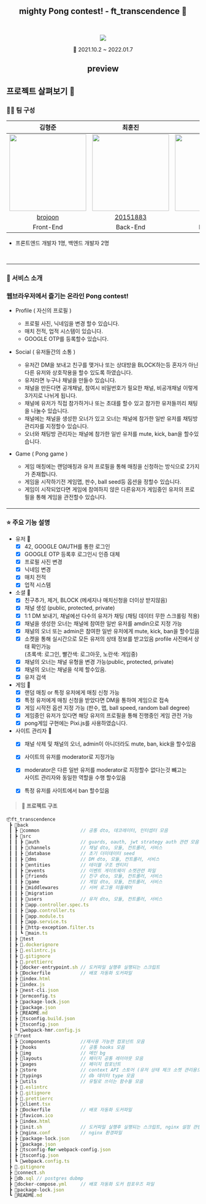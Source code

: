 <h2 align=center > mighty Pong contest! - ft_transcendence 🏓 </h2>
</br>

<p align=center><img src=https://user-images.githubusercontent.com/52714837/164992060-9a72307d-24e7-483d-b461-06b57c21500c.png /></p>



<p align=center> 📆 2021.10.2 ~ 2022.01.7</p>

<h2 align=center>preview</h2>

## 프로젝트 살펴보기 🔎
### 🙎‍♂️ 팀 구성 
|김형준|최훈진|조영록|
| :---: | :---: | :---: |
|<img src=https://github.com/brojoon.png width=200 height=200 />|<img src=https://github.com/20151883.png width=200 height=200 />|<img src=https://github.com/oddczv1.png width=200 height=200 />|
|[brojoon](https://github.com/brojoon)|[20151883](https://github.com/20151883)|[oddczv1](https://github.com/oddczv1)|
|Front-End|Back-End|Back-End|

- 프론트엔드 개발자 1명, 백엔드 개발자 2명

<br>
<hr/>


### 🚀 서비스 소개
### 웹브라우저에서 즐기는 온라인 Pong contest!

- Profile ( 자신의 프로필 )
   - 프로필 사진, 닉네임을 변경 할수 있습니다.
   - 매치 전적, 업적 시스템이 있습니다.
   - GOOGLE OTP를 등록할수 있습니다.

- Social ( 유저들간의 소통 )
   - 유저간 DM을 보내고 친구를 맺거나 또는 상대방을 BLOCK하는등 혼자가 아닌 다른 유저와 상호작용을 할수 있도록 하였습니다.
   - 유저라면 누구나 채널을 만들수 있습니다.
   - 채널을 만든다면 공개채널, 참여시 비밀번호가 필요한 채널, 비공개채널 이렇게 3가지로 나뉘게 됩니다.
   - 채널에 유저가 직접 참가하거나 또는 초대를 할수 있고 참가한 유저들끼리 채팅을 나눌수 있습니다.
   - 채널에는 채널을 생성한 오너가 있고 오너는 채널에 참가한 일반 유저를 채팅방 관리자를 지정할수 있습니다.
   - 오너와 채팅방 관리자는 채널에 참가한 일반 유저를 mute, kick, ban을 할수있습니다.
 
- Game ( Pong game )
   - 게임 매칭에는 랜덤매칭과 유저 프로필을 통해 매칭을 신청하는 방식으로 2가지가 존재합니다.
   - 게임을 시작하기전 게임맵, 판수, ball seed등 옵션을 정할수 있습니다.
   - 게임이 시작되었다면 게임에 참여하지 않은 다른유저가 게임중인 유저의 프로필을 통해 게임을 관전할수 있습니다. 
#### 


<hr/>

### ⭐️ 주요 기능 설명
* 유저 🧩
    * [x] 42, GOOGLE OAUTH를 통한 로그인
    * [x] GOOGLE OTP 등록후 로그인시 인증 대체 
    * [x] 프로필 사진 변경
    * [x] 닉네임 변경
    * [x] 매치 전적
    * [x] 업적 시스템

* 소셜 🧩
    * [x] 친구추가, 제거, BLOCK (메세지나 매치신청을 더이상 받지않음)
    * [x] 채널 생성 (public, protected, private)
    * [x] 1:1 DM 보내기, 채널에선 다수의 유저가 채팅 (채팅 데이터 무한 스크롤링 적용)    
    * [x] 채널을 생성한 오너는 채널에 참여한 일반 유저를 amdin으로 지정 가능
    * [x] 채널의 오너 또는 admin은 참여한 일반 유저에게 mute, kick, ban을 할수있음
    * [x] 소켓을 통해 실시간으로 모든 유저의 상태 정보를 받고있음 profile 사진에서 상태 확인가능 \
          (초록색: 로그인, 빨간색: 로그아웃, 노란색: 게임중) 
    * [x] 채널의 오너는 채널 유형을 변경 가능(public, protected, private)
    * [x] 채널의 오너는 채널을 삭제 할수있음. 
    * [x] 유저 검색
 
* 게임 🧩
    * [x] 랜덤 매칭 or 특정 유저에게 매칭 신청 가능
    * [x] 특정 유저에게 매칭 신청을 받았다면 DM을 통하여 게임으로 접속 
    * [x] 게임 시작전 옵션 지정 가능 (판수, 맵, ball speed, random ball degree) 
    * [x] 게임중인 유저가 있다면 해당 유저의 프로필을 통해 진행중인 게임 관전 가능
    * [x] pong게임 구현에는 Pixi.js를 사용하였습니다.

* 사이트 관리자 🧩
    * [x] 채널 삭제 및 채널의 오너, admin이 아니더라도 mute, ban, kick을 할수있음
    * [x] 사이트의 유저를 moderator로 지정가능
    * [x] moderator은 다른 일반 유저를 moderator로 지정할수 없다는것 뺴고는 \
          사이트 관리자와 동일한 역할을 수행 할수있음
    * [x] 특정 유저를 사이트에서 ban 할수있음




> #### 📁 프로젝트 구조
``` ts
📦ft_transcendence
 ┣ 📂back
 ┃ ┣ 📂common               // 공통 dto, 데코레이터, 인터셉터 모음
 ┃ ┣ 📂src
 ┃ ┃ ┣ 📂auth               // guards, oauth, jwt strategy auth 관련 모음
 ┃ ┃ ┣ 📂channels           // 채널 dto, 모듈, 컨트롤러, 서비스 
 ┃ ┃ ┣ 📂database           // 초기 더미데이터 seed
 ┃ ┃ ┣ 📂dms                // DM dto, 모듈, 컨트롤러, 서비스
 ┃ ┃ ┣ 📂entities           // 테이블 구조 엔티티
 ┃ ┃ ┣ 📂events             // 이벤트 게이트웨이 소켓관련 파일
 ┃ ┃ ┣ 📂friends            // 친구 dto, 모듈, 컨트롤러, 서비스
 ┃ ┃ ┣ 📂game               // 게임 dto, 모듈, 컨트롤러, 서비스
 ┃ ┃ ┣ 📂middlewares        // 서버 로그용 미들웨어
 ┃ ┃ ┣ 📂migration
 ┃ ┃ ┣ 📂users              // 유저 dto, 모듈, 컨트롤러, 서비스
 ┃ ┃ ┣ 📜app.controller.spec.ts 
 ┃ ┃ ┣ 📜app.controller.ts
 ┃ ┃ ┣ 📜app.module.ts
 ┃ ┃ ┣ 📜app.service.ts
 ┃ ┃ ┣ 📜http-exception.filter.ts
 ┃ ┃ ┗ 📜main.ts 
 ┃ ┣ 📂test
 ┃ ┣ 📜.dockerignore
 ┃ ┣ 📜.eslintrc.js
 ┃ ┣ 📜.gitignore
 ┃ ┣ 📜.prettierrc
 ┃ ┣ 📜docker-entrypoint.sh // 도커파일 실행후 실행되는 스크립트
 ┃ ┣ 📜Dockerfile           // 배포 자동화 도커파일
 ┃ ┣ 📜index.html
 ┃ ┣ 📜index.js
 ┃ ┣ 📜nest-cli.json
 ┃ ┣ 📜ormconfig.ts 
 ┃ ┣ 📜package-lock.json
 ┃ ┣ 📜package.json
 ┃ ┣ 📜README.md
 ┃ ┣ 📜tsconfig.build.json
 ┃ ┣ 📜tsconfig.json
 ┃ ┗ 📜webpack-hmr.config.js
 ┣ 📂front
 ┃ ┣ 📂components           //재사용 가능한 컴포넌트 모음
 ┃ ┣ 📂hooks                // 공통 hooks 모음
 ┃ ┣ 📂img                  // 메인 bg
 ┃ ┣ 📂layouts              // 페이지 공통 레이아웃 모음
 ┃ ┣ 📂pages                // 페이지 컴포넌트
 ┃ ┣ 📂store                // context API 스토어 (유저 상태 체크 소켓 관리용으로 사용됨)
 ┃ ┣ 📂typings              // db 데이터 type 모음
 ┃ ┣ 📂utils                // 유틸로 쓰이는 함수들 모음
 ┃ ┣ 📜.eslintrc
 ┃ ┣ 📜.gitignore
 ┃ ┣ 📜.prettierrc
 ┃ ┣ 📜client.tsx
 ┃ ┣ 📜Dockerfile           // 배포 자동화 도커파일
 ┃ ┣ 📜favicon.ico
 ┃ ┣ 📜index.html
 ┃ ┣ 📜init.sh              // 도커파일 실행후 실행되는 스크립트, nginx 설정 관련
 ┃ ┣ 📜nginx.conf           // nginx 환경파일
 ┃ ┣ 📜package-lock.json
 ┃ ┣ 📜package.json
 ┃ ┣ 📜tsconfig-for-webpack-config.json
 ┃ ┣ 📜tsconfig.json
 ┃ ┗ 📜webpack.config.ts
 ┣ 📜.gitignore
 ┣ 📜connect.sh
 ┣ 📜db.sql // postgres dubmp
 ┣ 📜docker-compose.yml     // 배포 자동화 도커 컴포우즈 파일
 ┣ 📜package-lock.json
 ┗ 📜README.md
 ```
